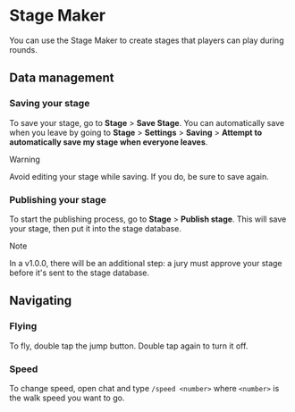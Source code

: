 # Stage Maker
You can use the Stage Maker to create stages that players can play during rounds. 

## Data management
### Saving your stage
To save your stage, go to **Stage** > **Save Stage**. You can automatically save when you leave by going to **Stage** > **Settings** > **Saving** > **Attempt to automatically save my stage when everyone leaves**.

> [!WARNING]
> Avoid editing your stage while saving. If you do, be sure to save again. 

### Publishing your stage
To start the publishing process, go to **Stage** > **Publish stage**. This will save your stage, then put it into the stage database. 

> [!NOTE]
> In a v1.0.0, there will be an additional step: a jury must approve your stage before it's sent to the stage database.

## Navigating
### Flying
To fly, double tap the jump button. Double tap again to turn it off.

### Speed
To change speed, open chat and type `/speed <number>` where `<number>` is the walk speed you want to go.
